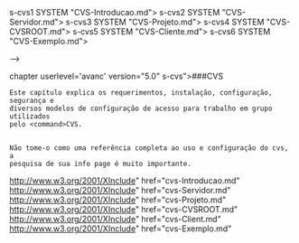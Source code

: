 <!--- <?xml version="1.0" encoding="utf-8" ?> --->
<!--
<!--- <!ENTITY --->s-cvs1 SYSTEM "CVS-Introducao.md">
<!--- <!ENTITY --->s-cvs2 SYSTEM "CVS-Servidor.md">
<!--- <!ENTITY --->s-cvs3 SYSTEM "CVS-Projeto.md">
<!--- <!ENTITY --->s-cvs4 SYSTEM "CVS-CVSROOT.md">
<!--- <!ENTITY --->s-cvs5 SYSTEM "CVS-Cliente.md">
<!--- <!ENTITY --->s-cvs6 SYSTEM "CVS-Exemplo.md">
-->

chapter  userlevel='avanc'<!---  [docbook](http://docbook.org/ns/docbook)" ---> version="5.0" s-cvs">###CVS
    
    Este capítulo explica os requerimentos, instalação, configuração, segurança e
    diversos modelos de configuração de acesso para trabalho em grupo utilizados
    pelo <command>CVS.
    
    
    Não tome-o como uma referência completa ao uso e configuração do cvs, a
    pesquisa de sua info page é muito importante.
    
    
 http://www.w3.org/2001/XInclude" href="cvs-Introducao.md" 
 http://www.w3.org/2001/XInclude" href="cvs-Servidor.md" 
 http://www.w3.org/2001/XInclude" href="cvs-Projeto.md" 
 http://www.w3.org/2001/XInclude" href="cvs-CVSROOT.md" 
 http://www.w3.org/2001/XInclude" href="cvs-Client.md" 
 http://www.w3.org/2001/XInclude" href="cvs-Exemplo.md" 


